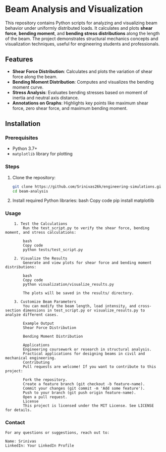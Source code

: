 # Beam Analysis and Visualization

This repository contains Python scripts for analyzing and visualizing beam behavior under uniformly distributed loads. It calculates and plots **shear force**, **bending moment**, and **bending stress distributions** along the length of the beam. The project demonstrates structural mechanics concepts and visualization techniques, useful for engineering students and professionals.

## Features
- **Shear Force Distribution**: Calculates and plots the variation of shear force along the beam.
- **Bending Moment Distribution**: Computes and visualizes the bending moment curve.
- **Stress Analysis**: Evaluates bending stresses based on moment of inertia and neutral axis distance.
- **Annotations on Graphs**: Highlights key points like maximum shear force, zero shear force, and maximum bending moment.


## Installation
### Prerequisites
- Python 3.7+
- `matplotlib` library for plotting

### Steps
1. Clone the repository:
   ```bash
   git clone https://github.com/Srinivas26k/engineering-simulations.git
   cd beam-analysis

2. Install required Python libraries:
    bash
    Copy code
    pip install matplotlib

### Usage
        1. Test the Calculations
            Run the test_script.py to verify the shear force, bending moment, and stress calculations:

            bash
            Copy code
            python tests/test_script.py

        2. Visualize the Results
            Generate and view plots for shear force and bending moment distributions:

            bash
            Copy code
            python visualization/visualize_results.py

            The plots will be saved in the results/ directory.

        3. Customize Beam Parameters
            You can modify the beam length, load intensity, and cross-section dimensions in test_script.py or visualize_results.py to analyze different cases.

            Example Output
            Shear Force Distribution

            Bending Moment Distribution

            Applications
            Engineering coursework or research in structural analysis.
            Practical applications for designing beams in civil and mechanical engineering.
            Contributing
            Pull requests are welcome! If you want to contribute to this project:

            Fork the repository.
            Create a feature branch (git checkout -b feature-name).
            Commit your changes (git commit -m 'Add some feature').
            Push to your branch (git push origin feature-name).
            Open a pull request.
            License
            This project is licensed under the MIT License. See LICENSE for details.

### Contact
    For any questions or suggestions, reach out to:

    Name: Srinivas
    LinkedIn: Your LinkedIn Profile



